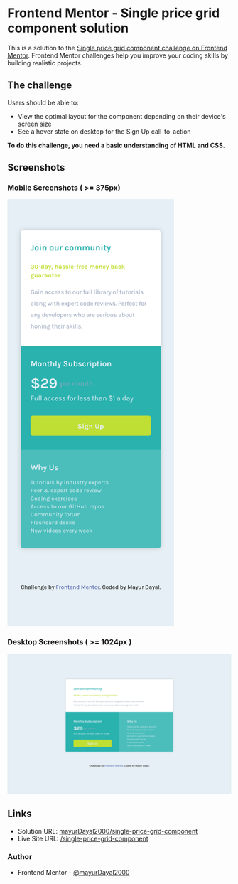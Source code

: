 # Frontend Mentor - Single price grid component solution

This is a solution to the [Single price grid component challenge on Frontend Mentor](https://www.frontendmentor.io/challenges/single-price-grid-component-5ce41129d0ff452fec5abbbc). Frontend Mentor challenges help you improve your coding skills by building realistic projects.

## The challenge

Users should be able to:

- View the optimal layout for the component depending on their device's screen size
- See a hover state on desktop for the Sign Up call-to-action

**To do this challenge, you need a basic understanding of HTML and CSS.**

## Screenshots

### Mobile Screenshots ( >= 375px)

<img src="./design/mobile-screenshot.png" width="375"/>

<br>

### Desktop Screenshots ( >= 1024px )

![desktop screenshot](./design/desktop-screenshot.png)

## Links

- Solution URL: [mayurDayal2000/single-price-grid-component](https://github.com/mayurDayal2000/single-price-grid-component)
- Live Site URL: [/single-price-grid-component](https://mayurdayal2000.github.io//single-price-grid-component/)

### Author

- Frontend Mentor - [@mayurDayal2000](https://www.frontendmentor.io/profile/mayurDayal2000)
